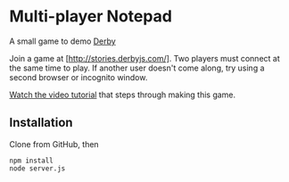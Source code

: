 Multi-player Notepad
====================

A small game to demo [Derby](http://derbyjs.com/)

Join a game at [http://stories.derbyjs.com/]. Two players must connect at the same time to play. If another user doesn't come along, try using a second browser or incognito window.

[Watch the video tutorial](https://www.youtube.com/watch?v=V0DOGXmaT3g) that steps through making this game.

## Installation

Clone from GitHub, then

```
npm install
node server.js
```
